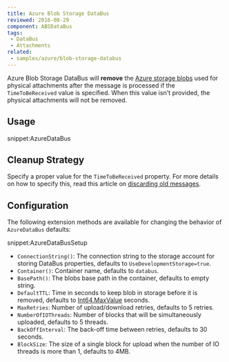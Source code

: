 ```yaml
---
title: Azure Blob Storage DataBus
reviewed: 2016-08-29
component: ABSDataBus
tags:
 - DataBus
 - Attachments
related:
 - samples/azure/blob-storage-databus
---
```


Azure Blob Storage DataBus will **remove** the [Azure storage blobs](https://docs.microsoft.com/en-us/azure/storage/storage-dotnet-how-to-use-blobs) used for physical attachments after the message is processed if the `TimeToBeReceived` value is specified. When this value isn't provided, the physical attachments will not be removed.


## Usage

snippet:AzureDataBus


## Cleanup Strategy

Specify a proper value for the `TimeToBeReceived` property. For more details on how to specify this, read this article on [discarding old messages](/nservicebus/messaging/discard-old-messages.md).


## Configuration

The following extension methods are available for changing the behavior of `AzureDataBus` defaults:

snippet:AzureDataBusSetup

 * `ConnectionString()`: The connection string to the storage account for storing DataBus properties, defaults to `UseDevelopmentStorage=true`.
 * `Container()`: Container name, defaults to `databus`.
 * `BasePath()`: The blobs base path in the container, defaults to empty string.
 * `DefaultTTL`: Time in seconds to keep blob in storage before it is removed, defaults to [Int64.MaxValue](https://msdn.microsoft.com/en-us/library/system.int64.maxvalue.aspx) seconds.
 * `MaxRetries`: Number of upload/download retries, defaults to 5 retries.
 * `NumberOfIOThreads`: Number of blocks that will be simultaneously uploaded, defaults to 5 threads.
 * `BackOffInterval`: The back-off time between retries, defaults to 30 seconds.
 * `BlockSize`: The size of a single block for upload when the number of IO threads is more than 1, defaults to 4MB.